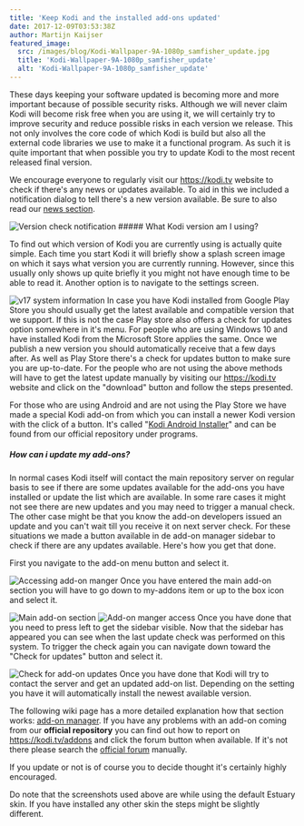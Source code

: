 ```yaml
---
title: 'Keep Kodi and the installed add-ons updated'
date: 2017-12-09T03:53:38Z
author: Martijn Kaijser
featured_image:
  src: /images/blog/Kodi-Wallpaper-9A-1080p_samfisher_update.jpg
  title: 'Kodi-Wallpaper-9A-1080p_samfisher_update'
  alt: 'Kodi-Wallpaper-9A-1080p_samfisher_update'
---
```

These days keeping your software updated is becoming more and more important because of possible security risks. Although we will never claim Kodi will become risk free when you are using it, we will certainly try to improve security and reduce possible risks in each version we release. This not only involves the core code of which Kodi is build but also all the external code libraries we use to make it a functional program. As such it is quite important that when possible you try to update Kodi to the most recent released final version.

 We encourage everyone to regularly visit our <https://kodi.tv> website to check if there's any news or updates available. To aid in this we included a notification dialog to tell there's a new version available. Be sure to also read our [news section](https://kodi.tv/blog).

 ![](https://xbmcfoundation.prod.dd:8083/sites/default/files/wysiwyg/uploads/Version-check-notification.jpg "Version check notification") ##### What Kodi version am I using?

 To find out which version of Kodi you are currently using is actually quite simple. Each time you start Kodi it will briefly show a splash screen image on which it says what version you are currently running. However, since this usually only shows up quite briefly it you might not have enough time to be able to read it. Another option is to navigate to the settings screen.

 ![](https://xbmcfoundation.prod.dd:8083/sites/default/files/wysiwyg/uploads/v17_System_info.png "v17 system information") In case you have Kodi installed from Google Play Store you should usually get the latest available and compatible version that we support. If this is not the case Play store also offers a check for updates option somewhere in it's menu. For people who are using Windows 10 and have installed Kodi from the Microsoft Store applies the same. Once we publish a new version you should automatically receive that a few days after. As well as Play Store there's a check for updates button to make sure you are up-to-date. For the people who are not using the above methods will have to get the latest update manually by visiting our <https://kodi.tv> website and click on the "download" button and follow the steps presented.

 For those who are using Android and are not using the Play Store we have made a special Kodi add-on from which you can install a newer Kodi version with the click of a button. It's called "[Kodi Android Installer](https://kodi.tv/addon/scripts/kodi-android-installer)" and can be found from our official repository under programs.

 ##### How can i update my add-ons?

 In normal cases Kodi itself will contact the main repository server on regular basis to see if there are some updates available for the add-ons you have installed or update the list which are available. In some rare cases it might not see there are new updates and you may need to trigger a manual check. The other case might be that you know the add-on developers issued an update and you can't wait till you receive it on next server check. For these situations we made a button available in de add-on manager sidebar to check if there are any updates available. Here's how you get that done.

 First you navigate to the add-on menu button and select it.

 ![](https://xbmcfoundation.prod.dd:8083/sites/default/files/wysiwyg/uploads/Add-ons-accessing-1.png "Accessing add-on manger") Once you have entered the main add-on section you will have to go down to my-addons item or up to the box icon and select it.

 ![](https://xbmcfoundation.prod.dd:8083/sites/default/files/wysiwyg/uploads/Add-on_manager_main.png "Main add-on section") ![](https://xbmcfoundation.prod.dd:8083/sites/default/files/wysiwyg/uploads/Addon_manager_browser_access.png "Add-on manger access") Once you have done that you need to press left to get the sidebar visible. Now that the sidebar has appeared you can see when the last update check was performed on this system. To trigger the check again you can navigate down toward the "Check for updates" button and select it. 

 ![](https://xbmcfoundation.prod.dd:8083/sites/default/files/wysiwyg/uploads/800px-Add-on_manager_sidebar_menu.png "Check for add-on updates") Once you have done that Kodi will try to contact the server and get an updated add-on list. Depending on the setting you have it will automatically install the newest available version. 

 The following wiki page has a more detailed explanation how that section works: [add-on manager](https://kodi.wiki/view/Add-on_manager). If you have any problems with an add-on coming from our **official repository** you can find out how to report on <https://kodi.tv/addons> and click the forum button when available. If it's not there please search the [official forum](https://forum.kodi.tv/forumdisplay.php?fid=27) manually.

 If you update or not is of course you to decide thought it's certainly highly encouraged.

 Do note that the screenshots used above are while using the default Estuary skin. If you have installed any other skin the steps might be slightly different.

 